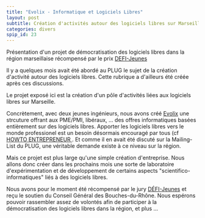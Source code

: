 ```yaml
---
title: "Evolix - Informatique et Logiciels Libres"
layout: post
subtitle: Création d'activités autour des logiciels libres sur Marseille
categories: divers
spip_id: 23
---
```


Présentation d'un projet de démocratisation des logiciels libres dans la région marseillaise récompensé par le prix [DEFI-Jeunes](http://www.defijeunes.fr)

Il y a quelques mois avait été abordé au PLUG le sujet de la création d'activité autour des logiciels libres. Cette rubrique a d'ailleurs été créée après ces discussions.

Le projet exposé ici est la création d'un pôle d'activités liées aux logiciels libres sur Marseille.

Concrètement, avec deux jeunes ingénieurs, nous avons créé  [Evolix](http://www.evolix.fr) une strcuture offrant aux PME/PMI, libéraux, … des offres informatiques basées entièrement sur des logiciels libres. Apporter les logiciels libres vers le monde professionel est un besoin désormais encouragé par tous (cf [HOWTO ENTREPRENEUR ](http://www.linux-france.org/article/pro/entrepreneur-howto/00_howto/htm/Entrepreneur-HOWTO.fr.htm).
Et comme il en avait été discuté sur la Mailing-List du PLUG, une véritable demande existe à ce niveau sur la région.

Mais ce projet est plus large qu'une simple création d'entreprise. Nous allons donc créer dans les prochains mois une sorte de laboratoire d'expérimentation et de développement de certains aspects "scientifico-informatiques" liés à des logiciels libres.

Nous avons pour le moment été récompensé par le jury [DÉFI-Jeunes](http://www.defijeunes.fr) et reçu le soutien du Conseil Général des Bouches-du-Rhône. Nous espérons pouvoir rassembler assez de volontés afin de participer à la démocratisation des logiciels libres dans la région, et plus …